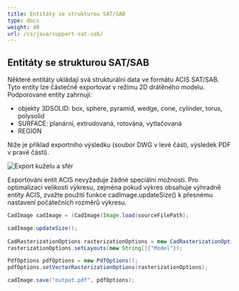 ```yaml
---
title: Entitáty se strukturou SAT/SAB
type: docs
weight: 40
url: /cs/java/support-sat-sab/
---
```


## **Entitáty se strukturou SAT/SAB**

Některé entitáty ukládají svá strukturální data ve formátu ACIS SAT/SAB. Tyto entity lze částečně exportovat v režimu 2D drátěného modelu. Podporované entity zahrnují:

*	objekty 3DSOLID: box, sphere, pyramid, wedge, cone, cylinder, torus, polysolid
*	SURFACE: planární, extrudovaná, rotována, vytlačovaná
*	REGION

Níže je příklad exportního výsledku (soubor DWG v levé části, výsledek PDF v pravé části).

![Export kuželu a sfér](/_assets/guide/coneAndSpheres.png)

Exportování entit ACIS nevyžaduje žádné speciální možnosti. Pro optimalizaci velikosti výkresu, zejména pokud výkres obsahuje výhradně entity ACIS, zvažte použití funkce cadImage.updateSize() k přesnému nastavení počátečních rozměrů výkresu.

```java
CadImage cadImage = (CadImage)Image.load(sourceFilePath);

cadImage.updateSize();
	
CadRasterizationOptions rasterizationOptions = new CadRasterizationOptions();
rasterizationOptions.setLayouts(new String[]{"Model"});

PdfOptions pdfOptions = new PdfOptions();
pdfOptions.setVectorRasterizationOptions(rasterizationOptions);

cadImage.save("output.pdf", pdfOptions);
```
